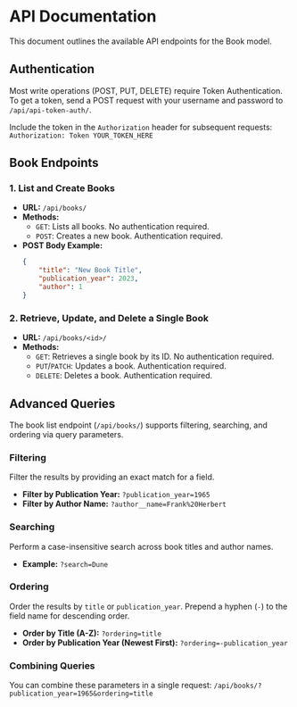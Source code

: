 # API Documentation

This document outlines the available API endpoints for the Book model.

## Authentication

Most write operations (POST, PUT, DELETE) require Token Authentication. To get a token, send a POST request with your username and password to `/api/api-token-auth/`.

Include the token in the `Authorization` header for subsequent requests:
`Authorization: Token YOUR_TOKEN_HERE`

## Book Endpoints

### 1. List and Create Books

-   **URL:** `/api/books/`
-   **Methods:**
    -   `GET`: Lists all books. No authentication required.
    -   `POST`: Creates a new book. Authentication required.
-   **POST Body Example:**
    ```json
    {
        "title": "New Book Title",
        "publication_year": 2023,
        "author": 1
    }
    ```

### 2. Retrieve, Update, and Delete a Single Book

-   **URL:** `/api/books/<id>/`
-   **Methods:**
    -   `GET`: Retrieves a single book by its ID. No authentication required.
    -   `PUT`/`PATCH`: Updates a book. Authentication required.
    -   `DELETE`: Deletes a book. Authentication required.

## Advanced Queries

The book list endpoint (`/api/books/`) supports filtering, searching, and ordering via query parameters.

### Filtering

Filter the results by providing an exact match for a field.

-   **Filter by Publication Year:** `?publication_year=1965`
-   **Filter by Author Name:** `?author__name=Frank%20Herbert`

### Searching

Perform a case-insensitive search across book titles and author names.

-   **Example:** `?search=Dune`

### Ordering

Order the results by `title` or `publication_year`. Prepend a hyphen (`-`) to the field name for descending order.

-   **Order by Title (A-Z):** `?ordering=title`
-   **Order by Publication Year (Newest First):** `?ordering=-publication_year`

### Combining Queries

You can combine these parameters in a single request:
`/api/books/?publication_year=1965&ordering=title`
